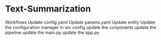 # Text-Summarization

Workflows
Update config.yaml
Update params.yaml
Update entity
Update the configuration manager in src config
update the conponents
update the pipeline
update the main.py
update the app.py